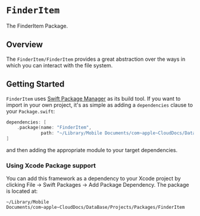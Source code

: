 # ``FinderItem``

The FinderItem Package.


## Overview

The ``FinderItem/FinderItem`` provides a great abstraction over the ways in which you can interact with the file system.


## Getting Started

`FinderItem` uses [Swift Package Manager](https://www.swift.org/documentation/package-manager/) as its build tool. If you want to import in your own project, it's as simple as adding a `dependencies` clause to your `Package.swift`:
```swift
dependencies: [
    .package(name: "FinderItem", 
             path: "~/Library/Mobile Documents/com~apple~CloudDocs/DataBase/Projects/Packages/FinderItem")
]
```
and then adding the appropriate module to your target dependencies.

### Using Xcode Package support

You can add this framework as a dependency to your Xcode project by clicking File -> Swift Packages -> Add Package Dependency. The package is located at:
```
~/Library/Mobile Documents/com~apple~CloudDocs/DataBase/Projects/Packages/FinderItem
```
